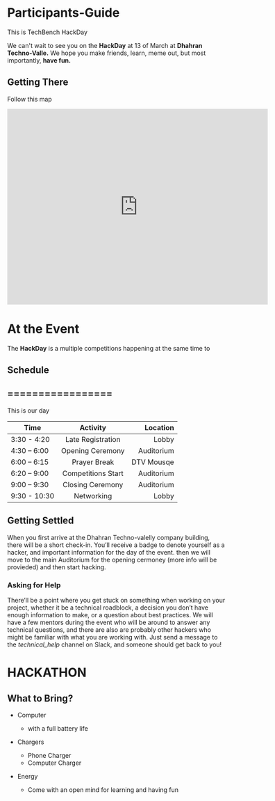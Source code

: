 # Participants-Guide
This is TechBench HackDay

We can't wait to see you on the **HackDay** at 13 of March at **Dhahran Techno-Valle.** We hope you make friends, learn, meme out, but most importantly, **have fun.**

## Getting There

Follow this map 

<iframe src="https://www.google.com/maps/embed?pb=!1m18!1m12!1m3!1d2124.2201910142694!2d50.158633749923816!3d26.301161755360546!2m3!1f0!2f0!3f0!3m2!1i1024!2i768!4f13.1!3m3!1m2!1s0x3e49e6497e9662ab%3A0xb151675e3859a3db!2sDhahran+Techno+Valley+Company!5e0!3m2!1sen!2ssa!4v1552381230365" width="600" height="450" frameborder="0" style="border:0" allowfullscreen></iframe>


# At the Event

The **HackDay** is a multiple competitions happening at the same time to 

##  Schedule
##  =================

This is our day 

| Time          | Activity         | Location  |
| ------------- |:----------------:| ---------:|
| 3:30 - 4:20   |Late Registration |Lobby      |
| 4:30 – 6:00   |Opening Ceremony  |Auditorium |
| 6:00 – 6:15   |Prayer Break      |DTV Mousqe |
| 6:20 – 9:00   |Competitions Start|Auditorium |
| 9:00 – 9:30   |Closing Ceremony  |Auditorium |
| 9:30 - 10:30  |Networking        |Lobby      |



## Getting Settled

When you first arrive at the Dhahran Techno-valelly company building, there will be a short
check-in. You’ll receive a badge to denote yourself as a hacker, and important information for the day of the event.
then we will move to the main Auditorium for the opening cermoney (more info will be provieded) and then start hacking.


### Asking for Help

There’ll be a point where you get stuck on something when working on
your project, whether it be a technical roadblock, a decision you don’t
have enough information to make, or a question about best practices. We
will have a few mentors during the event who will be around to answer
any technical questions, and there are also are probably other hackers
who might be familiar with what you are working with. Just send a
message to the *technical\_help* channel on Slack, and someone should
get back to you!







# HACKATHON 

##  What to Bring?

-   Computer
    -  with a full battery life
    
-   Chargers
    -   Phone Charger
    -   Computer Charger

-   Energy 
    -   Come with an open mind for learning and having fun
    
   

    

 

    
    
    
    
